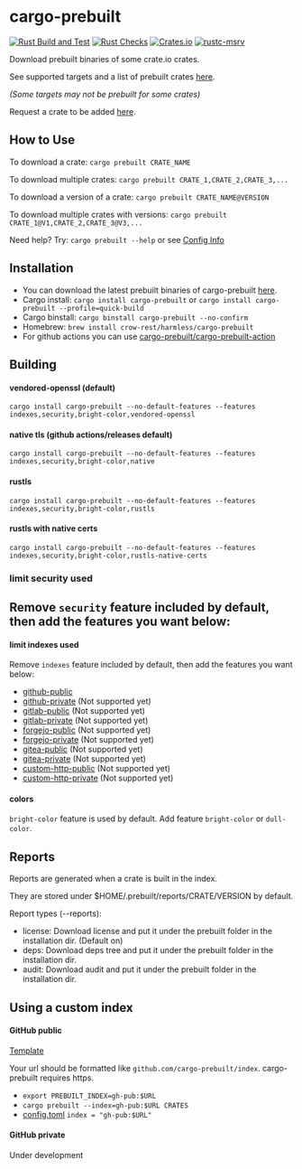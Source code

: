 # cargo-prebuilt

[![Rust Build and Test](https://github.com/cargo-prebuilt/cargo-prebuilt/actions/workflows/build.yml/badge.svg?event=push)](https://github.com/cargo-prebuilt/cargo-prebuilt/actions/workflows/build.yml)
[![Rust Checks](https://github.com/cargo-prebuilt/cargo-prebuilt/actions/workflows/checks.yml/badge.svg?event=push)](https://github.com/cargo-prebuilt/cargo-prebuilt/actions/workflows/checks.yml)
[![Crates.io](https://img.shields.io/crates/v/cargo-prebuilt)](https://crates.io/crates/cargo-prebuilt)
[![rustc-msrv](https://img.shields.io/badge/rustc-1.65%2B-blue?logo=rust)](https://www.rust-lang.org/tools/install)

Download prebuilt binaries of some crate.io crates.

See supported targets and a list of prebuilt crates [here](https://github.com/cargo-prebuilt/index#readme).

*(Some targets may not be prebuilt for some crates)*

Request a crate to be added [here](https://github.com/cargo-prebuilt/index/issues/new?assignees=&labels=add-crate%2C+under-consideration&template=request-crate.md&title=).

## How to Use

To download a crate: ```cargo prebuilt CRATE_NAME```

To download multiple crates: ```cargo prebuilt CRATE_1,CRATE_2,CRATE_3,...```

To download a version of a crate: ```cargo prebuilt CRATE_NAME@VERSION```

To download multiple crates with versions: ```cargo prebuilt CRATE_1@V1,CRATE_2,CRATE_3@V3,...```

Need help? Try: ```cargo prebuilt --help``` or see [Config Info](CONFIG.md)

## Installation

- You can download the latest prebuilt binaries of cargo-prebuilt [here](https://github.com/cargo-prebuilt/cargo-prebuilt/releases/latest).
- Cargo install: ```cargo install cargo-prebuilt``` or ```cargo install cargo-prebuilt --profile=quick-build```
- Cargo binstall: ```cargo binstall cargo-prebuilt --no-confirm```
- Homebrew: ```brew install crow-rest/harmless/cargo-prebuilt```
- For github actions you can use [cargo-prebuilt/cargo-prebuilt-action](https://github.com/cargo-prebuilt/cargo-prebuilt-action)

## Building

#### vendored-openssl (default)
```cargo install cargo-prebuilt --no-default-features --features indexes,security,bright-color,vendored-openssl```

#### native tls (github actions/releases default)
```cargo install cargo-prebuilt --no-default-features --features indexes,security,bright-color,native```

#### rustls
```cargo install cargo-prebuilt --no-default-features --features indexes,security,bright-color,rustls```

#### rustls with native certs
```cargo install cargo-prebuilt --no-default-features --features indexes,security,bright-color,rustls-native-certs```

### limit security used
Remove ```security``` feature included by default, then add the features you want below:
- 

#### limit indexes used
Remove ```indexes``` feature included by default, then add the features you want below:
- [github-public](#github-public)
- [github-private](#github-private) (Not supported yet)
- [gitlab-public](#gitlab-public) (Not supported yet)
- [gitlab-private](#gitlab-private) (Not supported yet)
- [forgejo-public](#forgejo-public) (Not supported yet)
- [forgejo-private](#forgejo-private) (Not supported yet)
- [gitea-public](#gitea-public) (Not supported yet)
- [gitea-private](#gitea-private) (Not supported yet)
- [custom-http-public](#custom-http-private) (Not supported yet)
- [custom-http-private](#custom-http-private) (Not supported yet)

#### colors
```bright-color``` feature is used by default.
Add feature ```bright-color``` or ```dull-color```.

## Reports

Reports are generated when a crate is built in the index.

They are stored under $HOME/.prebuilt/reports/CRATE/VERSION by default.

Report types (--reports):
- license: Download license and put it under the prebuilt folder in the installation dir. (Default on)
- deps: Download deps tree and put it under the prebuilt folder in the installation dir.
- audit: Download audit and put it under the prebuilt folder in the installation dir.

## Using a custom index

#### GitHub public

[Template](https://github.com/cargo-prebuilt/gh-pub-index)

Your url should be formatted like ```github.com/cargo-prebuilt/index```. cargo-prebuilt requires https.

- ```export PREBUILT_INDEX=gh-pub:$URL```
- ```cargo prebuilt --index=gh-pub:$URL CRATES```
- [config.toml](CONFIG.md) ```index = "gh-pub:$URL"```

#### GitHub private

Under development
